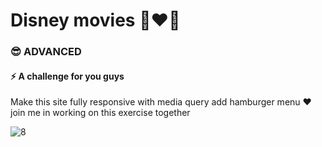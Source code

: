 # Disney movies 👩‍❤️‍👩


### 😎 ADVANCED

#### ⚡ A challenge for you guys

Make this site fully responsive with media query
add hamburger menu
❤ join me in working on this exercise together


![8](https://github.com/sancoza-developer/disney-movies-exercise/assets/140257603/9bdf8b24-515e-45bd-902f-02c1a2a183cc)
